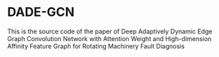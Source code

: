 # DADE-GCN
This is the source code of the paper of Deep Adaptively Dynamic Edge Graph Convolution Network with  Attention Weight and High-dimension Affinity Feature Graph for Rotating  Machinery Fault Diagnosis
